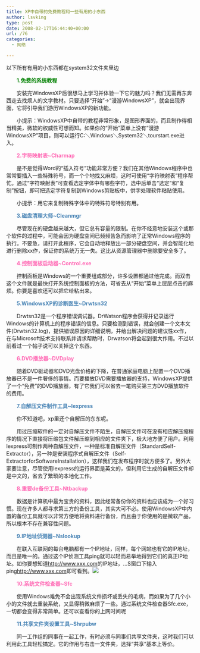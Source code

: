 ```yaml
---
title: XP中自带的免费教程和一些有用的小东西
author: lsvking
type: post
date: 2008-02-17T16:44:40+00:00
url: /76
categories:
  - 网络

---
```

以下所有有用的小东西都在system32文件夹里边

　　**<font color="#008000">1.免费的系统教程</font>**

　　安装完WindowsXP后很想马上学习并体验一下它的魅力吗？我们无需再东奔西走去找烦人的文字教材。只要选择“开始”→“漫游WindowsXP”，就会出现界面，它将引导我们游历WindowsXP的新功能。

　　小提示：WindowsXP中自带的教程非常形象，是图形界面的，而且制作得相当精美，微软的权威性可想而知。如果你的“开始”菜单上没有“漫游WindowsXP”项目，则可以运行C:＼Windows＼System32＼tourstart.exe进入。

　　**<font color="#ff69b4">2.字符映射表~Charmap</font>**

　　是不是觉得Word的“插入符号”功能非常方便？我们在其他Windows程序中也常常要插入一些特殊符号，而一个个地找又麻烦，这时可使用“字符映射表”程序帮忙。通过“字符映射表”可查看选定字体中有哪些字符，选中后单击“选定”和“复制”按钮，即可把选定字符复制到Windows剪贴板中，供字处理软件粘贴使用。

　　小提示：用它来复制特殊字体中的特殊符号特别有用。

　　**<font color="#4682b4">3.磁盘清理大师~Cleanmgr</font>**

　　尽管现在的硬盘越来越大，但它总有容量的限制。在你不经意地安装这个或那个软件的过程中，可能会因为硬盘空间已频频告急而影响了正常Windows程序的执行。不要急，请打开此程序，它会自动地释放出一部分硬盘空间，并会智能化地进行删除xx作，保证你的系统万无一失。这比从资源管理器中删除要安全多了。

　　**<font color="#ff69b4">4.控制面板启动器~Control.exe</font>**

　　控制面板是Windows的一个重要组成部分，许多设置都通过他完成。而双击这个文件就是最快打开系统控制面板的方法，可省去从“开始”菜单上层层点击的麻烦。你要是喜欢还可以把它给粘出来。

　　**<font color="#4682b4">5.WindowsXP的诊断医生~Drwtsn32</font>**

　　Drwtsn32是一个程序错误调试器。DrWatson程序会获得并记录运行Windows的计算机上的程序错误的信息。只要检测到错误，就会创建一个文本文件(Drwtsn32.log)，提供错误原因的详细说明，并给出解决问题的建议性xx作，在与Microsoft技术支持联系并请求帮助时，Drwatson将会起到很大作用。不过以前看过一个帖子说可以关掉这个东西。

　　**<font color="#ff69b4">6.DVD播放器~DVDplay</font>**

　　随着DVD驱动器和DVD光盘价格的下降，在普通家庭电脑上配置一个DVD播放器已不是一件奢侈的事情。而要播放DVD需要播放器的支持，WindowsXP提供了一个“免费”的DVD播放器，有了它我们可以省去一笔购买第三方DVD播放软件的费用。

　　**<font color="#4682b4">7.自解压文件制作工具~Iexpress</font>**

　　你不知道吧，xp里还个自解压的东东呢。

　　用过压缩软件的一定对自解压文件不陌生，自解压文件可在没有相应解压缩程序的情况下直接将压缩包文件解压缩到相应的文件夹下，极大地方便了用户。利用Iexpress可制作两种自解压文件，一种是标准自解压文件（StandardSelf-Extractor），另一种是安装程序式自解压文件（Self-ExtractorforSoftwareInstallation），这样我们在发布程序时就方便多了。另外大家要注意，尽管使用Iexpress的运行界面是英文的，但利用它生成的自解压文件却是中文的，省去了繁琐的本地化工作。

　　**<font color="#ff69b4">8.重要de备份工具~Ntbackup</font>**

　　数据是计算机中最为宝贵的资料，因此经常备份你的资料也应该成为一个好习惯。现在许多人都寻求第三方的备份工具，其实大可不必。使用WindowsXP中内置的备份工具就可以非常方便地将资料进行备份，而且由于你使用的是微软产品，所以根本不存在兼容性问题。

　　**<font color="#4682b4">9.IP地址侦测器~Nslookup</font>**

　　在联入互联网的每台电脑都有一个IP地址，同样，每个网站也有它的IP地址，而且是唯一的。通过这个IP侦测工具ping就可以轻而易举地得到它们的真正IP地址。如你要想知道<a target="_blank" href="http://www.xxx.com/"><font color="#0000cc">http://www.xxx.com</font></a>的IP地址，&#8230;S窗口下输入ping<a target="_blank" href="http://www.xxx.com/"><font color="#0000cc">http://www.xxx.com</font></a>即可看到。![][1]

　　**<font color="#ff69b4">10.系统文件检查器~Sfc</font>**

　　使用Windows难免不会出现系统文件损坏或丢失的毛病，而如果为了几个小小的文件就去重装系统，又显得稍微麻烦了一些。通过系统文件检查器Sfc.exe，一切都会变得非常简单。还可以查看你的上网时间呢

　　**<font color="#4682b4">11.共享文件夹设置工具~Shrpubw</font>**

　　同一工作组的同事在一起工作，有时必须与同事们共享文件夹，这时我们可以利用此工具轻松搞定。它的作用与右击一文件夹，选择“共享”基本上等价。

 [1]: http://360.qihoo.com/img/face/22.gif